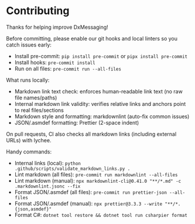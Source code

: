 # Contributing

Thanks for helping improve DxMessaging!

Before committing, please enable our git hooks and local linters so you catch issues early:

- Install pre-commit: `pip install pre-commit` or `pipx install pre-commit`
- Install hooks: `pre-commit install`
- Run on all files: `pre-commit run --all-files`

What runs locally:

- Markdown link text check: enforces human-readable link text (no raw file names/paths)
- Internal markdown link validity: verifies relative links and anchors point to real files/sections
- Markdown style and formatting: markdownlint (auto-fix common issues)
- JSON/.asmdef formatting: Prettier (2-space indent)

On pull requests, CI also checks all markdown links (including external URLs) with lychee.

Handy commands:

- Internal links (local): `python .github/scripts/validate_markdown_links.py .`
- Lint markdown (all files): `pre-commit run markdownlint --all-files`
- Lint markdown (manual): `npx markdownlint-cli@0.41.0 "**/*.md" -c .markdownlint.jsonc --fix`
- Format JSON/.asmdef (all files): `pre-commit run prettier-json --all-files`
- Format JSON/.asmdef (manual): `npx prettier@3.3.3 --write "**/*.{json,asmdef}"`
- Format C#: `dotnet tool restore && dotnet tool run csharpier format`

